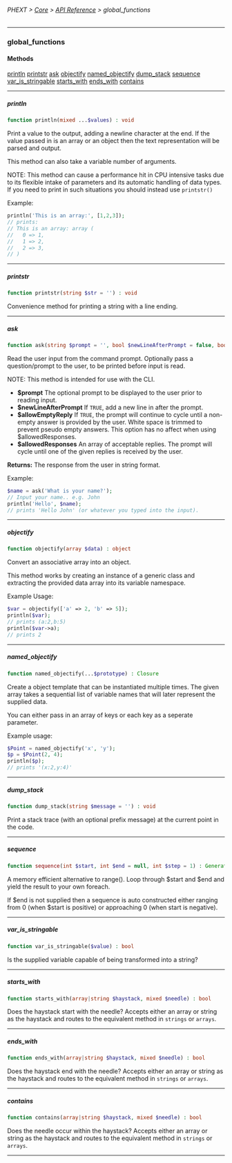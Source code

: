 ###### PHEXT > [Core](../README.md) > [API Reference](index.md) > global_functions
------
### global_functions
#### Methods
[println](#println)
[printstr](#printstr)
[ask](#ask)
[objectify](#objectify)
[named_objectify](#named_objectify)
[dump_stack](#dump_stack)
[sequence](#sequence)
[var_is_stringable](#var_is_stringable)
[starts_with](#starts_with)
[ends_with](#ends_with)
[contains](#contains)

------
##### println
```php
function println(mixed ...$values) : void
```
Print a value to the output, adding a newline character at the end. If the value passed in is an array or an object then the text representation will be parsed and output.

This method can also take a variable number of arguments.

NOTE: This method can cause a performance hit in CPU intensive tasks due to its flexible intake of parameters and its automatic handling of data types. If you need to print in such situations you should instead use `printstr()`

Example:

``` php
println('This is an array:', [1,2,3]);
// prints:
// This is an array: array (
//   0 => 1,
//   1 => 2,
//   2 => 3,
// )
```


------
##### printstr
```php
function printstr(string $str = '') : void
```
Convenience method for printing a string with a line ending.


------
##### ask
```php
function ask(string $prompt = '', bool $newLineAfterPrompt = false, bool $allowEmptyReply = true, array $allowedResponses = []) : string
```
Read the user input from the command prompt. Optionally pass a question/prompt to the user, to be printed before input is read.

NOTE: This method is intended for use with the CLI.

- **$prompt** The optional prompt to be displayed to the user prior to reading input.
- **$newLineAfterPrompt** If `TRUE`, add a new line in after the prompt.
- **$allowEmptyReply** If `TRUE`, the prompt will continue to cycle until a non-empty answer is provided by the user. White space is trimmed to prevent pseudo empty answers. This option has no affect when using $allowedResponses.
- **$allowedResponses** An array of acceptable replies. The prompt will cycle until one of the given replies is received by the user.

**Returns:**  The response from the user in string format.

Example:

``` php
$name = ask('What is your name?');
// Input your name.. e.g. John
println('Hello', $name);
// prints 'Hello John' (or whatever you typed into the input).
```


------
##### objectify
```php
function objectify(array $data) : object
```
Convert an associative array into an object.

This method works by creating an instance of a generic class and extracting the provided data array into its variable namespace.

Example Usage:

``` php
$var = objectify(['a' => 2, 'b' => 5]);
println($var);
// prints (a:2,b:5)
println($var->a);
// prints 2
```


------
##### named_objectify
```php
function named_objectify(...$prototype) : Closure
```
Create a object template that can be instantiated multiple times. The given array takes a sequential list of variable names that will later represent the supplied data.

You can either pass in an array of keys or each key as a seperate parameter.

Example usage:

``` php
$Point = named_objectify('x', 'y');
$p = $Point(2, 4);
println($p);
// prints '(x:2,y:4)'
```


------
##### dump_stack
```php
function dump_stack(string $message = '') : void
```
Print a stack trace (with an optional prefix message) at the current point in the code.


------
##### sequence
```php
function sequence(int $start, int $end = null, int $step = 1) : Generator
```
A memory efficient alternative to range(). Loop through $start and $end and yield the result to your own foreach.

If $end is not supplied then a sequence is auto constructed either ranging from 0 (when $start is positive) or approaching 0 (when start is negative).


------
##### var_is_stringable
```php
function var_is_stringable($value) : bool
```
Is the supplied variable capable of being transformed into a string?


------
##### starts_with
```php
function starts_with(array|string $haystack, mixed $needle) : bool
```
Does the haystack start with the needle? Accepts either an array or string as the haystack and routes to the equivalent method in `strings` or `arrays`.


------
##### ends_with
```php
function ends_with(array|string $haystack, mixed $needle) : bool
```
Does the haystack end with the needle? Accepts either an array or string as the haystack and routes to the equivalent method in `strings` or `arrays`.


------
##### contains
```php
function contains(array|string $haystack, mixed $needle) : bool
```
Does the needle occur within the haystack? Accepts either an array or string as the haystack and routes to the equivalent method in `strings` or `arrays`.


------
